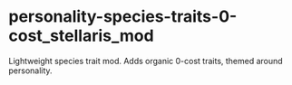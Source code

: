 # personality-species-traits-0-cost_stellaris_mod
Lightweight species trait mod. Adds organic 0-cost traits, themed around personality.
